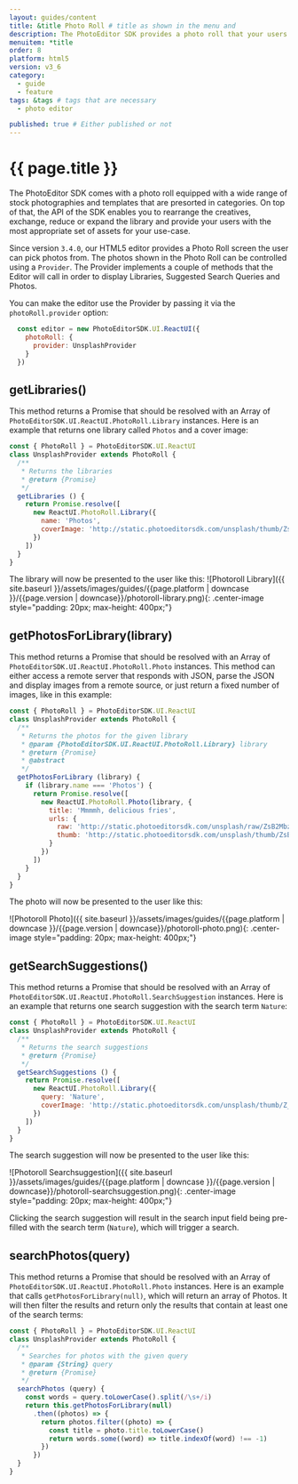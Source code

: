 ```yaml
---
layout: guides/content
title: &title Photo Roll # title as shown in the menu and 
description: The PhotoEditor SDK provides a photo roll that your users can pick and edit photos and creatives from. Learn how to swiftly set your own photo library.
menuitem: *title
order: 8
platform: html5
version: v3_6
category: 
  - guide
  - feature
tags: &tags # tags that are necessary
  - photo editor 

published: true # Either published or not 
---
```


# {{ page.title }}
The PhotoEditor SDK comes with a photo roll equipped with a wide range of stock photographies and templates that are presorted in categories. On top of that, the API of the SDK enables you to rearrange the creatives, exchange, reduce or expand the library and provide your users with the most appropriate set of assets for your use-case.


Since version `3.4.0`, our HTML5 editor provides a Photo Roll screen the user can pick photos from.
The photos shown in the Photo Roll can be controlled using a `Provider`. The Provider implements a
couple of methods that the Editor will call in order to display Libraries, Suggested
Search Queries and Photos.

You can make the editor use the Provider by passing it via the `photoRoll.provider` option:

```js
  const editor = new PhotoEditorSDK.UI.ReactUI({
    photoRoll: {
      provider: UnsplashProvider
    }
  })
```

## getLibraries()

This method returns a Promise that should be resolved with an Array of `PhotoEditorSDK.UI.ReactUI.PhotoRoll.Library`
instances. Here is an example that returns one library called `Photos` and a cover image:

```js
const { PhotoRoll } = PhotoEditorSDK.UI.ReactUI
class UnsplashProvider extends PhotoRoll {
  /**
   * Returns the libraries
   * @return {Promise}
   */
  getLibraries () {
    return Promise.resolve([
      new ReactUI.PhotoRoll.Library({
        name: 'Photos',
        coverImage: 'http://static.photoeditorsdk.com/unsplash/thumb/ZsB2MbzSHjI.jpg'
      })
    ])
  }
}
```

The library will now be presented to the user like this:
![Photoroll Library]({{ site.baseurl }}/assets/images/guides/{{page.platform | downcase }}/{{page.version | downcase}}/photoroll-library.png){: .center-image style="padding: 20px; max-height: 400px;"}
## getPhotosForLibrary(library)

This method returns a Promise that should be resolved with an Array of `PhotoEditorSDK.UI.ReactUI.PhotoRoll.Photo`
instances. This method can either access a remote server that responds with JSON, parse the JSON and
display images from a remote source, or just return a fixed number of images, like in this example:

```js
const { PhotoRoll } = PhotoEditorSDK.UI.ReactUI
class UnsplashProvider extends PhotoRoll {
  /**
   * Returns the photos for the given library
   * @param {PhotoEditorSDK.UI.ReactUI.PhotoRoll.Library} library
   * @return {Promise}
   * @abstract
   */
  getPhotosForLibrary (library) {
    if (library.name === 'Photos') {
      return Promise.resolve([
        new ReactUI.PhotoRoll.Photo(library, {
          title: 'Mmmmh, delicious fries',
          urls: {
            raw: 'http://static.photoeditorsdk.com/unsplash/raw/ZsB2MbzSHjI.jpg',
            thumb: 'http://static.photoeditorsdk.com/unsplash/thumb/ZsB2MbzSHjI.jpg'
          }
        })
      ])
    }
  }
}
```

The photo will now be presented to the user like this:

![Photoroll Photo]({{ site.baseurl }}/assets/images/guides/{{page.platform | downcase }}/{{page.version | downcase}}/photoroll-photo.png){: .center-image style="padding: 20px; max-height: 400px;"}

## getSearchSuggestions()

This method returns a Promise that should be resolved with an Array of `PhotoEditorSDK.UI.ReactUI.PhotoRoll.SearchSuggestion`
instances. Here is an example that returns one search suggestion with the search term `Nature`:

```js
const { PhotoRoll } = PhotoEditorSDK.UI.ReactUI
class UnsplashProvider extends PhotoRoll {
  /**
   * Returns the search suggestions
   * @return {Promise}
   */
  getSearchSuggestions () {
    return Promise.resolve([
      new ReactUI.PhotoRoll.Library({
        query: 'Nature',
        coverImage: 'http://static.photoeditorsdk.com/unsplash/thumb/Z_br8TOcCpE.jpg'
      })
    ])
  }
}
```

The search suggestion will now be presented to the user like this:

![Photoroll Searchsuggestion]({{ site.baseurl }}/assets/images/guides/{{page.platform | downcase }}/{{page.version | downcase}}/photoroll-searchsuggestion.png){: .center-image style="padding: 20px; max-height: 400px;"}


Clicking the search suggestion will result in the search input field being pre-filled with the search
term (`Nature`), which will trigger a search.

## searchPhotos(query)

This method returns a Promise that should be resolved with an Array of `PhotoEditorSDK.UI.ReactUI.PhotoRoll.Photo`
instances. Here is an example that calls `getPhotosForLibrary(null)`, which will return an array of Photos.
It will then filter the results and return only the results that contain at least one of the search terms:

```js
const { PhotoRoll } = PhotoEditorSDK.UI.ReactUI
class UnsplashProvider extends PhotoRoll {
  /**
   * Searches for photos with the given query
   * @param {String} query
   * @return {Promise}
   */
  searchPhotos (query) {
    const words = query.toLowerCase().split(/\s+/i)
    return this.getPhotosForLibrary(null)
      .then((photos) => {
        return photos.filter((photo) => {
          const title = photo.title.toLowerCase()
          return words.some((word) => title.indexOf(word) !== -1)
        })
      })
  }
}
```
